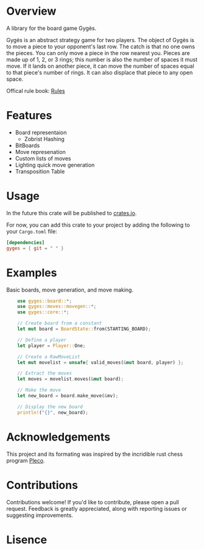 # Overview
A library for the board game Gygès.

Gygès is an abstract strategy game for two players. The object of Gygès is to move a piece to your opponent's last row. The catch is that no one owns the pieces. You can only move a piece in the row nearest you. Pieces are made up of 1, 2, or 3 rings; this number is also the number of spaces it must move. 
If it lands on another piece, it can move the number of spaces equal to that piece's number of rings. 
It can also displace that piece to any open space. 

Offical rule book: [Rules](https://s3.amazonaws.com/geekdo-files.com/bgg32746?response-content-disposition=inline%3B%20filename%3D%22gyges_rules.pdf%22&response-content-type=application%2Fpdf&X-Amz-Content-Sha256=UNSIGNED-PAYLOAD&X-Amz-Algorithm=AWS4-HMAC-SHA256&X-Amz-Credential=AKIAJYFNCT7FKCE4O6TA%2F20231229%2Fus-east-1%2Fs3%2Faws4_request&X-Amz-Date=20231229T031405Z&X-Amz-SignedHeaders=host&X-Amz-Expires=120&X-Amz-Signature=e7c322bed070e101346483b70e896133e22967568a021c530add36ef698b99d0)

# Features
 - Board representaion 
    - Zobrist Hashing
 - BitBoards
 - Move represenation 
 - Custom lists of moves
 - Lighting quick move generation
 - Transposition Table

# Usage
In the future this crate will be published to [crates.io](https://crates.io/).

For now, you can add this crate to your project by adding the following to your `Cargo.toml` file:
```toml
[dependencies]
gyges = { git = " " }
```

# Examples

Basic boards, move generation, and move making.
```rust
    use gyges::board::*;
    use gyges::moves::movegen::*;
    use gyges::core::*;

    // Create board from a constant
    let mut board = BoardState::from(STARTING_BOARD);

    // Define a player 
    let player = Player::One;

    // Create a RawMoveList
    let mut movelist = unsafe{ valid_moves(&mut board, player) };

    // Extract the moves
    let moves = movelist.moves(&mut board);

    // Make the move
    let new_board = board.make_move(&mv);

    // Display the new board
    println!("{}", new_board);
```

# Acknowledgements
This project and its formating was inspired by the incridible rust chess program [Pleco](https://github.com/pleco-rs/Pleco).

# Contributions 

Contributions welcome! If you'd like to contribute, please open a pull request. Feedback is greatly appreciated, along with reporting issues or suggesting improvements.

# Lisence
